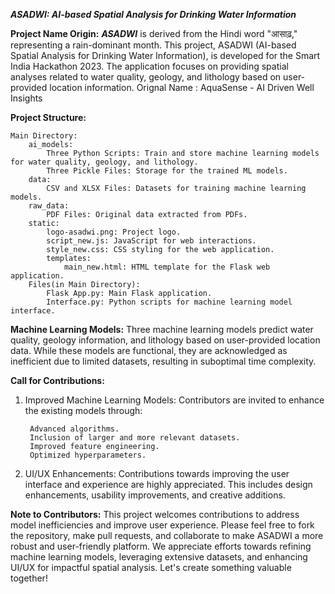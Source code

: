 _**ASADWI: AI-based Spatial Analysis for Drinking Water Information**_

**Project Name Origin:**
_**ASADWI**_ is derived from the Hindi word "आसाढ़," representing a rain-dominant month. This project, ASADWI (AI-based Spatial Analysis for Drinking Water Information), is developed for the Smart India Hackathon 2023. The application focuses on providing spatial analyses related to water quality, geology, and lithology based on user-provided location information.
    Orignal Name : AquaSense - AI Driven Well Insights

**Project Structure:**

    Main Directory:
        ai_models:
            Three Python Scripts: Train and store machine learning models for water quality, geology, and lithology.
            Three Pickle Files: Storage for the trained ML models.
        data:
            CSV and XLSX Files: Datasets for training machine learning models.      
        raw_data:
            PDF Files: Original data extracted from PDFs.
        static:
            logo-asadwi.png: Project logo.
            script_new.js: JavaScript for web interactions.
            style_new.css: CSS styling for the web application.
            templates:
                main_new.html: HTML template for the Flask web application.
        Files(in Main Directory):
            Flask App.py: Main Flask application.
            Interface.py: Python scripts for machine learning model interface.
        
**Machine Learning Models:**
    Three machine learning models predict water quality, geology information, and lithology based on user-provided location data. While these models are functional, they are acknowledged as inefficient due to limited datasets, resulting in suboptimal time complexity.

**Call for Contributions:**
1. Improved Machine Learning Models:
    Contributors are invited to enhance the existing models through:
   
        Advanced algorithms.
        Inclusion of larger and more relevant datasets.
        Improved feature engineering.
        Optimized hyperparameters.
        
2. UI/UX Enhancements:
    Contributions towards improving the user interface and experience are highly appreciated. This includes design enhancements, usability improvements, and creative additions.

**Note to Contributors:**
    This project welcomes contributions to address model inefficiencies and improve user experience. Please feel free to fork the repository, make pull requests, and collaborate to make ASADWI a more robust and user-friendly platform. We appreciate efforts towards refining machine learning models, leveraging extensive datasets, and enhancing UI/UX for impactful spatial analysis. Let's create something valuable together!
